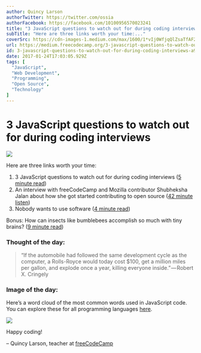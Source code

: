 ```yaml
---
author: Quincy Larson
authorTwitter: https://twitter.com/ossia
authorFacebook: https://facebook.com/10100956570023241
title: "3 JavaScript questions to watch out for during coding interviews"
subTitle: "Here are three links worth your time:..."
coverSrc: https://cdn-images-1.medium.com/max/1600/1*vIj0WfjqQlZsaTfAF2WXPg.jpeg
url: https://medium.freecodecamp.org/3-javascript-questions-to-watch-out-for-during-coding-interviews-a9422d1204b9
id: 3-javascript-questions-to-watch-out-for-during-coding-interviews-a9422d1204b9
date: 2017-01-24T17:03:05.929Z
tags: [
  "JavaScript",
  "Web Development",
  "Programming",
  "Open Source",
  "Technology"
]
---
```

# 3 JavaScript questions to watch out for during coding interviews



![](https://cdn-images-1.medium.com/max/1600/1*vIj0WfjqQlZsaTfAF2WXPg.jpeg)



Here are three links worth your time:

1.  3 JavaScript questions to watch out for during coding interviews ([5 minute read](http://bit.ly/2ko2Dyq))
2.  An interview with freeCodeCamp and Mozilla contributor Shubheksha Jalan about how she got started contributing to open source ([42 minute listen](http://bit.ly/2jVhajT))
3.  Nobody wants to use software ([4 minute read](http://bit.ly/2ko8iEF))

Bonus: How can insects like bumblebees accomplish so much with tiny brains? ([9 minute read](http://bbc.in/2jNvIQI))

### Thought of the day:

> “If the automobile had followed the same development cycle as the computer, a Rolls-Royce would today cost $100, get a million miles per gallon, and explode once a year, killing everyone inside.” — Robert X. Cringely

### Image of the day:

Here’s a word cloud of the most common words used in JavaScript code. You can explore these for all programming languages [here](http://bit.ly/2jpJasX).



![](https://cdn-images-1.medium.com/max/1600/1*gwy2AEaX5lrlTODvOEoTGQ.png)



Happy coding!

– Quincy Larson, teacher at [freeCodeCamp](http://bit.ly/2j7Q1dN)









